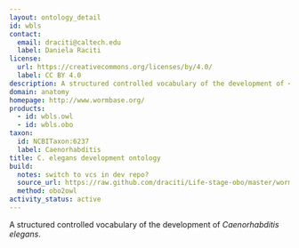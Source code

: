 ```yaml
---
layout: ontology_detail
id: wbls
contact:
  email: draciti@caltech.edu
  label: Daniela Raciti
license:
  url: https://creativecommons.org/licenses/by/4.0/
  label: CC BY 4.0
description: A structured controlled vocabulary of the development of <i>Caenorhabditis elegans</i>.
domain: anatomy
homepage: http://www.wormbase.org/
products:
  - id: wbls.owl
  - id: wbls.obo
taxon:
  id: NCBITaxon:6237
  label: Caenorhabditis
title: C. elegans development ontology
build:
  notes: switch to vcs in dev repo?
  source_url: https://raw.github.com/draciti/Life-stage-obo/master/worm_development.obo
  method: obo2owl
activity_status: active
---
```


A structured controlled vocabulary of the development of <i>Caenorhabditis elegans</i>.
